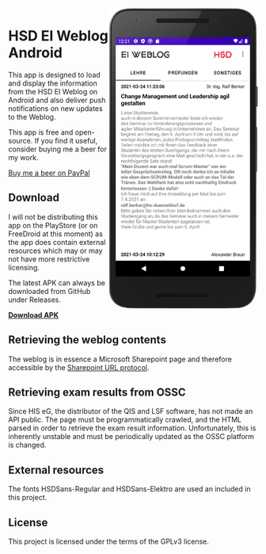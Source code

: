 <img src="images/app_screenshot.png" width=300 align=right>

# HSD EI Weblog Android
This app is designed to load and display the information from the HSD EI Weblog on Android and also deliver push notifications on new updates to the Weblog.

This app is free and open-source. If you find it useful, consider buying me a beer for my work.

[Buy me a beer on PayPal](https://paypal.me/naresh97)

## Download
I will not be distributing this app on the PlayStore (or on FreeDroid at this moment) as the app does contain external resources which may or may not have more restrictive licensing.

The latest APK can always be downloaded from GitHub under Releases.

[**Download APK**](https://github.com/naresh97/ei-weblog-android/releases)

## Retrieving the weblog contents
The weblog is in essence a Microsoft Sharepoint page and therefore accessible by the [Sharepoint URL protocol](https://docs.microsoft.com/en-us/previous-versions/office/developer/sharepoint-2010/ms478653(v=office.14)).

## Retrieving exam results from OSSC
Since HIS eG, the distributor of the QIS and LSF software, has not made an API public. The page must be programmatically crawled, and the HTML parsed in order to retrieve the exam result information. Unfortunately, this is inherently unstable and must be periodically updated as the OSSC platform is changed.

## External resources
The fonts HSDSans-Regular and HSDSans-Elektro are used an included in this project.

## License
This project is licensed under the terms of the GPLv3 license. 
